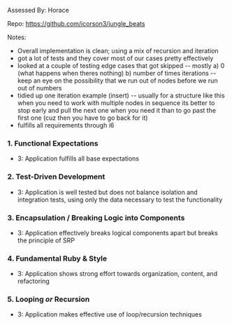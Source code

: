 Assessed By: Horace

Repo: https://github.com/icorson3/jungle_beats

Notes:

* Overall implementation is clean; using a mix of recursion and iteration
* got a lot of tests and they cover most of our cases pretty effectively
* looked at a couple of testing edge cases that got skipped -- mostly a) 0 (what happens when theres nothing) b) number of times iterations -- keep an eye on the possibility that we run out of nodes before we run out of numbers
* tidied up one iteration example (insert) -- usually for a structure like this when you need to work with multiple nodes in sequence its better to stop early and pull the next one when
you need it than to go past the first one (cuz then you have to go back for it)
* fulfills all requirements through i6


### 1. Functional Expectations

* 3: Application fulfills all base expectations

### 2. Test-Driven Development

* 3: Application is well tested but does not balance isolation and integration tests, using only the data necessary to test the functionality

### 3. Encapsulation / Breaking Logic into Components

* 3: Application effectively breaks logical components apart but breaks the principle of SRP

### 4. Fundamental Ruby & Style

* 3:  Application shows strong effort towards organization, content, and refactoring

### 5. Looping *or* Recursion

* 3: Application makes effective use of loop/recursion techniques

